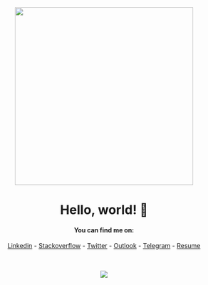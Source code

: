 
<div align="center">

<img src="https://i.imgur.com/8MupZHY.gif" width="400px" />
  
<br> 

# Hello, world! 👋

#### You can find me on:
[Linkedin](https://www.linkedin.com/in/hootan-ht-31888a157) - [Stackoverflow](https://stackoverflow.com/users/10358773/hootanht) - [Twitter](https://twitter.com/hootanht) - [Outlook](mailto:hootanhemmati@outlook.com) - [Telegram](http://t.me/hootanht) - [Resume](https://hootanht.github.io/resume)

<br>
<br>

<img src="https://github-readme-stats.vercel.app/api?username=hootanht&show_icons=true" />

<br>
<br>

</div>
